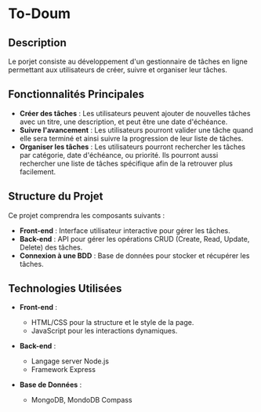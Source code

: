 # To-Doum

## Description
Le porjet consiste au développement d'un gestionnaire de tâches en ligne permettant aux utilisateurs de créer, suivre et organiser leur tâches.

## Fonctionnalités Principales
- **Créer des tâches** : Les utilisateurs peuvent ajouter de nouvelles tâches avec un titre, une description, et peut être une date d'échéance.
- **Suivre l'avancement** : Les utilisateurs pourront valider une tâche quand elle sera terminé et ainsi suivre la progression de leur liste de tâches.
- **Organiser les tâches** : Les utilisateurs pourront rechercher les tâches par catégorie, date d'échéance, ou priorité. Ils pourront aussi rechercher une liste de tâches spécifique afin de la retrouver plus facilement.

## Structure du Projet
Ce projet comprendra les composants suivants :
- **Front-end** : Interface utilisateur interactive pour gérer les tâches.
- **Back-end** : API pour gérer les opérations CRUD (Create, Read, Update, Delete) des tâches.
- **Connexion à une BDD** : Base de données pour stocker et récupérer les tâches.

## Technologies Utilisées
- **Front-end** :
  - HTML/CSS pour la structure et le style de la page.
  - JavaScript pour les interactions dynamiques.

- **Back-end** :
  - Langage server Node.js
  - Framework Express 

- **Base de Données** :
  - MongoDB, MondoDB Compass
